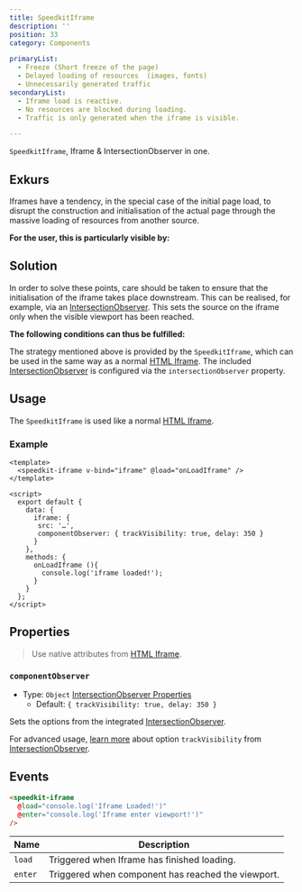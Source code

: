 ```yaml
---
title: SpeedkitIframe
description: ''
position: 33
category: Components

primaryList:
  - Freeze (Short freeze of the page)
  - Delayed loading of resources  (images, fonts)
  - Unnecessarily generated traffic
secondaryList:
  - Iframe load is reactive.
  - No resources are blocked during loading.
  - Traffic is only generated when the iframe is visible.

---
```


`SpeedkitIframe`, Iframe & IntersectionObserver in one.

## Exkurs

Iframes have a tendency, in the special case of the initial page load, to disrupt the construction and initialisation of the actual page through the massive loading of resources from another source. 

**For the user, this is particularly visible by:**

<list :items="primaryList" type="warning"></list>

## Solution

In order to solve these points, care should be taken to ensure that the initialisation of the iframe takes place downstream.
This can be realised, for example, via an [IntersectionObserver](https://developer.mozilla.org/en-US/docs/Web/API/IntersectionObserver). 
This sets the source on the iframe only when the visible viewport has been reached.

**The following conditions can thus be fulfilled:**

<list :items="secondaryList" type="success"></list>

The strategy mentioned above is provided by the `SpeedkitIframe`, which can be used in the same way as a normal [HTML Iframe](https://www.w3schools.com/tags/tag_iframe.asp).
The included [IntersectionObserver](https://developer.mozilla.org/en-US/docs/Web/API/IntersectionObserver) is configured via the `intersectionObserver` property. 

## Usage

The `SpeedkitIframe` is used like a normal [HTML Iframe](https://www.w3schools.com/tags/tag_iframe.asp).

### Example
````vue
<template>
  <speedkit-iframe v-bind="iframe" @load="onLoadIframe" />
</template>

<script>
  export default {
    data: {
      iframe: {
       src: '…',
       componentObserver: { trackVisibility: true, delay: 350 }
      }
    },
    methods: {
      onLoadIframe (){
        console.log('iframe loaded!');
      }
    }
  };
</script>
````

## Properties

> Use native attributes from [HTML Iframe](https://www.w3schools.com/tags/tag_iframe.asp).
### `componentObserver`
- Type: `Object` [IntersectionObserver Properties](https://developer.mozilla.org/en-US/docs/Web/API/IntersectionObserver#properties)
  - Default: `{ trackVisibility: true, delay: 350 }`

Sets the options from the integrated [IntersectionObserver](https://developer.mozilla.org/en-US/docs/Web/API/IntersectionObserver).  

For advanced usage, [learn more](https://web.dev/intersectionobserver-v2/) about option `trackVisibility` from [IntersectionObserver](https://developer.mozilla.org/en-US/docs/Web/API/IntersectionObserver).

## Events

````html
<speedkit-iframe 
  @load="console.log('Iframe Loaded!')" 
  @enter="console.log('Iframe enter viewport!')" 
/>
````

| Name    | Description                                        |
| ------- | -------------------------------------------------- |
| `load`  | Triggered when Iframe has finished loading.        |
| `enter` | Triggered when component has reached the viewport. |
